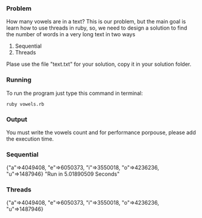 ### Problem

How many vowels are in a text? This is our problem, but the main goal is
learn how to use threads in ruby, so, we need to design a solution to find
the number of words in a very long text in two ways

1. Sequential
2. Threads


Plase use the file "text.txt" for your solution, copy it in your solution
folder.

### Running

To run the program just type this command in terminal:

`ruby vowels.rb`


### Output

You must write the vowels count and for performance porpouse, please add
the execution time.

### Sequential

  {"a"=>4049408, "e"=>6050373, "i"=>3550018, "o"=>4236236, "u"=>1487946}
  "Run in 5.01890509 Seconds"


### Threads

  {"a"=>4049408, "e"=>6050373, "i"=>3550018, "o"=>4236236, "u"=>1487946}
